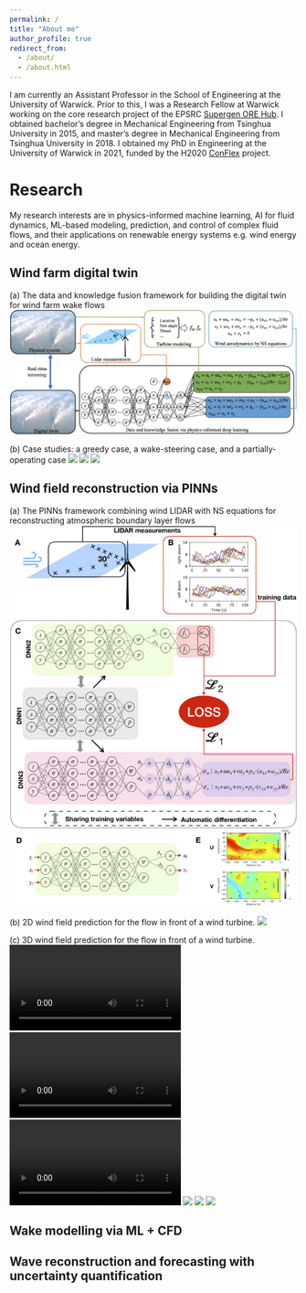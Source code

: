 ```yaml
---
permalink: /
title: "About me"
author_profile: true
redirect_from: 
  - /about/
  - /about.html
---
```


I am currently an Assistant Professor in the School of Engineering at the University of Warwick. Prior to this, I was a Research Fellow at Warwick working on the core research project of the EPSRC [Supergen ORE Hub](https://www.supergen-ore.net). I obtained bachelor’s degree in Mechanical Engineering from Tsinghua University in 2015, and master’s degree in Mechanical Engineering from Tsinghua University in 2018. I obtained my PhD in Engineering at the University of Warwick in 2021, funded by the H2020 [ConFlex](https://www.conflex.org) project.

Research
======
My research interests are in physics-informed machine learning, AI for fluid dynamics, ML-based modeling, prediction, and control of complex fluid flows, and their applications on renewable energy systems e.g. wind energy and ocean energy.
## Wind farm digital twin
(a) The data and knowledge fusion framework for building the digital twin for wind farm wake flows
![](images/WFDT.jpg)

(b) Case studies: a greedy case, a wake-steering case, and a partially-operating case
<img src="https://zhangxcii.github.io/images/greedy.mp4" width="250"> 
<img src="https://zhangxcii.github.io/images/yaw.mp4" width="250">
<img src="https://zhangxcii.github.io/images/partial.mp4" width="250">

## Wind field reconstruction via PINNs
(a) The PINNs framework combining wind LIDAR with NS equations for reconstructing atmospheric boundary layer flows
![](images/ABLInflow2D.jpeg)

(b) 2D wind field prediction for the flow in front of a wind turbine. 
<img src="https://zhangxcii.github.io/images/ABLInflow2D.mp4" width="250"> 

(c) 3D wind field prediction for the flow in front of a wind turbine. 
![](images/sliceview.mp4)
![](images/rotorparallel.mp4)
![](images/rotor.mp4)
<img src="https://zhangxcii.github.io/images/sliceview.mp4" width="500">
<img src="https://zhangxcii.github.io/images/rotorparallel.mp4" width="250">
<img src="https://zhangxcii.github.io/images/rotor.mp4" width="250">


## Wake modelling via ML + CFD

## Wave reconstruction and forecasting with uncertainty quantification

